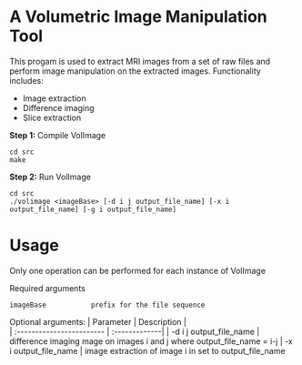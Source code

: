 # A Volumetric Image Manipulation Tool
This progam is used to extract MRI images from a set of raw files and perform image manipulation on the extracted images.
Functionality includes:
- Image extraction
- Difference imaging
- Slice extraction

**Step 1:** Compile VolImage
```
cd src
make
```

**Step 2:** Run VolImage
```
cd src
./volimage <imageBase> [-d i j output_file_name] [-x i output_file_name] [-g i output_file_name]
```

# Usage
Only one operation can be performed for each instance of VolImage

Required arguments 
```
imageBase           prefix for the file sequence
```

Optional arguments:
| Parameter                 | Description   |	
| :------------------------ | :-------------|
| -d i j output_file_name | difference imaging mage on images i and j where output_file_name = i-j
| -x i output_file_name | image extraction of image i in set to output_file_name
